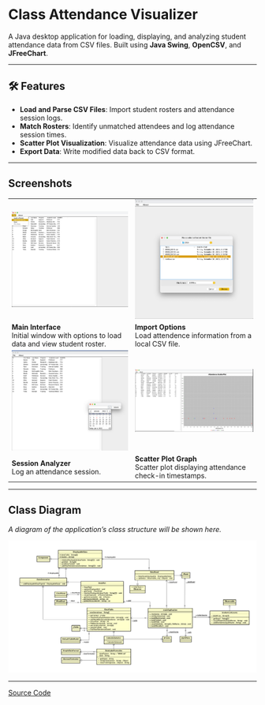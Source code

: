# Class Attendance Visualizer

A Java desktop application for loading, displaying, and analyzing student attendance data from CSV files. Built using **Java Swing**, **OpenCSV**, and **JFreeChart**.

---

## 🛠 Features

- **Load and Parse CSV Files**: Import student rosters and attendance session logs.
- **Match Rosters**: Identify unmatched attendees and log attendance session times.
- **Scatter Plot Visualization**: Visualize attendance data using JFreeChart.
- **Export Data**: Write modified data back to CSV format.

---

## Screenshots

<table>
  <tr>
    <td><img src="IMG3.png?raw=true" width="500"/></td>
    <td><img src="IMG2.png?raw=true" width="500"/></td>
  </tr>
  <tr>
    <td><strong>Main Interface</strong><br>Initial window with options to load data and view student roster.</td>
    <td><strong>Import Options</strong><br>Load attendence information from a local CSV file.</td>
  </tr>
  <tr>
    <td><img src="IMG5.png?raw=true" width="500"/></td>
    <td><img src="IMG6.png?raw=true" width="500"/></td>
  </tr>
  <tr>
    <td><strong>Session Analyzer</strong><br>Log an attendance session.</td>
    <td><strong>Scatter Plot Graph</strong><br>Scatter plot displaying attendance check-in timestamps.</td>
  </tr>
</table>

---

## Class Diagram

_A diagram of the application’s class structure will be shown here._

<p>
  <img src="Class_Diagram.png?raw=true"/
</p>

---
[Source Code](https://github.com/airtimeEnthusiast/Class-Attedence-Visualizer-)
